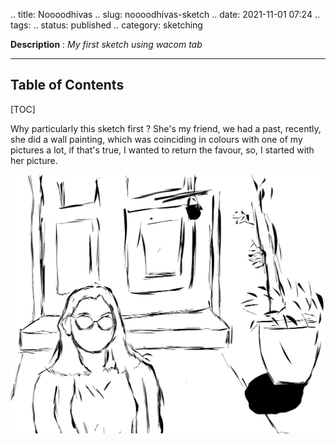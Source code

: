 .. title: Noooodhivas
.. slug: noooodhivas-sketch
.. date: 2021-11-01 07:24
.. tags: 
.. status: published
.. category: sketching

**Description** : *My first sketch using wacom tab*

***

<h2>Table of Contents</h2>
[TOC]

Why particularly this sketch first ? 
She's my friend, we had a past, recently, she did a wall painting, which was coinciding in colours with one of my pictures a lot, if that's true, I wanted to return the favour, so, I started with her picture.

![](/images/Noooodhivas.jpg)